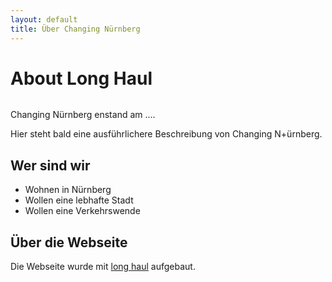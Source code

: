```yaml
---
layout: default
title: Über Changing Nürnberg
---
```


<div class="post">
	<h1 class="pageTitle">About Long Haul</h1>
	<img src="{{ '/assets/img/touring.jpg' | relative_url }}" alt="">
	<p class="intro">Changing Nürnberg enstand am .... </p>
	<p>Hier steht bald eine ausführlichere Beschreibung von Changing N+ürnberg.</p>
	<h2>Wer sind wir</h2>
	<ul>
		<li>Wohnen in Nürnberg</li>
  		<li>Wollen eine lebhafte Stadt</li>
  		<li>Wollen eine Verkehrswende</li>
  	</ul>
	<h2>Über die Webseite</h2>
    <p>Die Webseite wurde mit <a href="https://github.com/brianmaierjr/long-haul">long haul</a> aufgebaut.</p>
</div>
